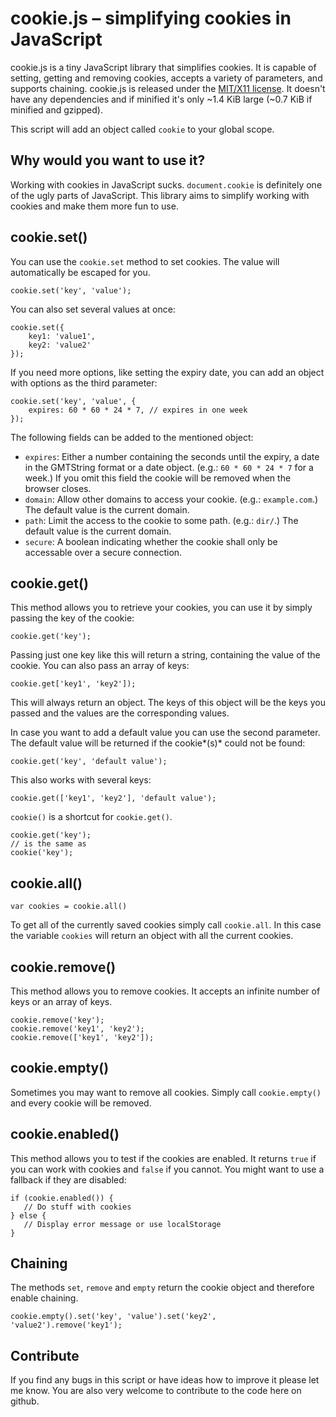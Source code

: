 #  cookie.js – simplifying cookies in JavaScript
cookie.js is a tiny JavaScript library that simplifies cookies. It is capable of setting, getting and removing cookies, accepts a variety of parameters, and supports chaining. cookie.js is released under the [MIT/X11 license](https://github.com/js-coder/cookie.js/blob/master/license). It doesn't have any dependencies and if minified it's only ~1.4 KiB large (~0.7 KiB if minified and gzipped).

This script will add an object called `cookie` to your global scope. 

## Why would you want to use it?
Working with cookies in JavaScript sucks. `document.cookie` is definitely one of the ugly parts of JavaScript. This library aims to simplify working with cookies and make them more fun to use.

## cookie.set()
You can use the `cookie.set` method to set cookies. The value will automatically be escaped for you.

    cookie.set('key', 'value');

You can also set several values at once:

    cookie.set({
        key1: 'value1',
        key2: 'value2'
    });

If you need more options, like setting the expiry date, you can add an object with options as the third parameter:

    cookie.set('key', 'value', {
        expires: 60 * 60 * 24 * 7, // expires in one week
    });

The following fields can be added to the mentioned object:

 - `expires`: Either a number containing the seconds until the expiry, a
   date in the GMTString format or a date object. (e.g.: `60 * 60 * 24 * 7` for a week.) If you omit this field the cookie will be removed when the browser closes.
 - `domain`: Allow other domains to access your cookie. (e.g.: `example.com`.) The default value is the current domain.
 - `path`: Limit the access to the cookie to some path. (e.g.: `dir/`.) The default value is the current domain.
 - `secure`: A boolean indicating whether the cookie shall only be accessable over a secure connection.

## cookie.get()
This method allows you to retrieve your cookies, you can use it by simply passing the key of the cookie:

    cookie.get('key');

Passing just one key like this will return a string, containing the value of the cookie. You can also pass an array of keys:

    cookie.get['key1', 'key2']);

This will always return an object. The keys of this object will be the keys you passed and the values are the corresponding values.

In case you want to add a default value you can use the second parameter. The default value will be returned if the cookie*(s)* could not be found:

    cookie.get('key', 'default value');

This also works with several keys:

    cookie.get(['key1', 'key2'], 'default value');

`cookie()` is a shortcut for `cookie.get()`. 

    cookie.get('key'); 
    // is the same as
    cookie('key');

## cookie.all()

    var cookies = cookie.all()

To get all of the currently saved cookies simply call `cookie.all`. In this case the variable `cookies` will return an object with all the current cookies.

## cookie.remove()

This method allows you to remove cookies. It accepts an infinite number of keys or an array of keys.

    cookie.remove('key');
    cookie.remove('key1', 'key2');
    cookie.remove(['key1', 'key2']);

## cookie.empty()

Sometimes you may want to remove all cookies. Simply call `cookie.empty()` and every cookie will be removed.

## cookie.enabled()

This method allows you to test if the cookies are enabled. It returns `true` if you can work with cookies and `false` if you cannot. You might want to use a fallback if they are disabled:

    if (cookie.enabled()) {
       // Do stuff with cookies
    } else {
       // Display error message or use localStorage
    }

## Chaining

The methods `set`, `remove` and `empty` return the cookie object and therefore enable chaining. 

    cookie.empty().set('key', 'value').set('key2', 'value2').remove('key1');

## Contribute

If you find any bugs in this script or have ideas how to improve it please let me know. You are also very welcome to contribute to the code here on github.